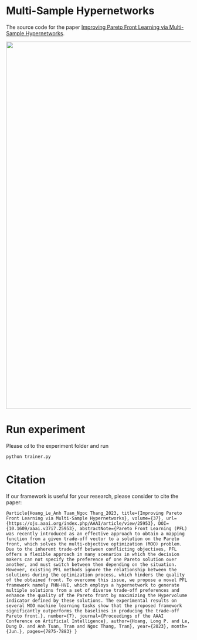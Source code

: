 # Multi-Sample Hypernetworks
The source code for the paper [Improving Pareto Front Learning via Multi-Sample Hypernetworks](https://arxiv.org/abs/2212.01130).

<p align="center"> 
    <img src="https://github.com/longhoangphi225/MultiSample-Hypernetworks/blob/main/.github/images/Screen%20Shot%202022-12-16%20at%2000.23.30.png" width="1000">
</p>  

# Run experiment
Please ```cd``` to the experiment folder and run
```
python trainer.py
```


# Citation
If our framework is useful for your research, please consider to cite the paper:
```
@article{Hoang_Le_Anh Tuan_Ngoc Thang_2023, title={Improving Pareto Front Learning via Multi-Sample Hypernetworks}, volume={37}, url={https://ojs.aaai.org/index.php/AAAI/article/view/25953}, DOI={10.1609/aaai.v37i7.25953}, abstractNote={Pareto Front Learning (PFL) was recently introduced as an effective approach to obtain a mapping function from a given trade-off vector to a solution on the Pareto front, which solves the multi-objective optimization (MOO) problem. Due to the inherent trade-off between conflicting objectives, PFL offers a flexible approach in many scenarios in which the decision makers can not specify the preference of one Pareto solution over another, and must switch between them depending on the situation. However, existing PFL methods ignore the relationship between the solutions during the optimization process, which hinders the quality of the obtained front. To overcome this issue, we propose a novel PFL framework namely PHN-HVI, which employs a hypernetwork to generate multiple solutions from a set of diverse trade-off preferences and enhance the quality of the Pareto front by maximizing the Hypervolume indicator defined by these solutions. The experimental results on several MOO machine learning tasks show that the proposed framework significantly outperforms the baselines in producing the trade-off Pareto front.}, number={7}, journal={Proceedings of the AAAI Conference on Artificial Intelligence}, author={Hoang, Long P. and Le, Dung D. and Anh Tuan, Tran and Ngoc Thang, Tran}, year={2023}, month={Jun.}, pages={7875-7883} }
```
